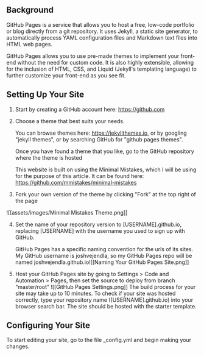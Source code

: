 ## Background

GitHub Pages is a service that allows you to host a free, low-code portfolio or blog directly from a git repository. It uses Jekyll, a static site generator, to automatically process YAML configuration files and Markdown text files into HTML web pages.

GitHub Pages allows you to use pre-made themes to implement your front-end without the need for custom code. It is also highly extensible, allowing for the inclusion of HTML, CSS, and Liquid (Jekyll's templating language) to further customize your front-end as you see fit.

## Setting Up Your Site

1. Start by creating a GitHub account here: https://github.com

2. Choose a theme that best suits your needs. 
	
	You can browse themes here: https://jekyllthemes.io, or by googling "jekyll themes", or by searching GitHub for "github pages themes". 
	
	Once you have found a theme that you like, go to the GitHub repository where the theme is hosted

	This website is built on using the Minimal Mistakes, which I will be using for the purpose of this article. It can be found here: https://github.com/mmistakes/minimal-mistakes

3. Fork your own version of the theme by clicking "Fork" at the top right of the page

![[assets/images/Minimal Mistakes Theme.png]]

4. Set the name of your repository version to \[USERNAME].github.io, replacing \[USERNAME] with the username you used to sign up with GitHub.

	GitHub Pages has a specific naming convention for the urls of its sites. My GitHub username is joshvejendla, so my GitHub Pages repo will be named joshvejendla.github.io![[Naming Your GitHub Pages Site.png]]

5. Host your GitHub Pages site by going to Settings > Code and Automation > Pages, then set the source to deploy from branch “master/root”
![[GitHub Pages Settings.png]]
The build process for your site may take up to 10 minutes. To check if your site was hosted correctly, type your repository name (\[USERNAME].github.io) into your browser search bar. The site should be hosted with the starter template.

## Configuring Your Site

To start editing your site, go to the file \_config.yml and begin making your changes.







